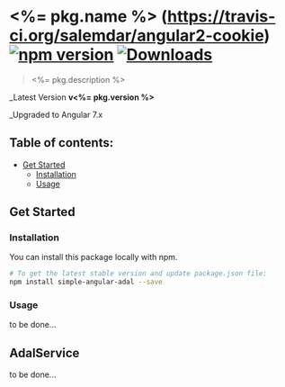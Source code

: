 # <%= pkg.name %>  (https://travis-ci.org/salemdar/angular2-cookie) [![npm version](https://badge.fury.io/js/angular2-cookie.svg)](http://badge.fury.io/js/angular2-cookie) [![Downloads](http://img.shields.io/npm/dm/angular2-adal.svg)](https://npmjs.org/package/angular2-adal)

> <%= pkg.description %> 

_Latest Version **v<%= pkg.version %>**

_Upgraded to Angular 7.x

## Table of contents:
- [Get Started](#get-started)
  - [Installation](#installation)
  - [Usage](#usage)


## <a name="get-started"></a> Get Started

### <a name="installation"></a> Installation

You can install this package locally with npm.

```bash
# To get the latest stable version and update package.json file:
npm install simple-angular-adal --save
```

### <a name="usage"></a> Usage

to be done...

## <a name="adalService"></a> AdalService

to be done...